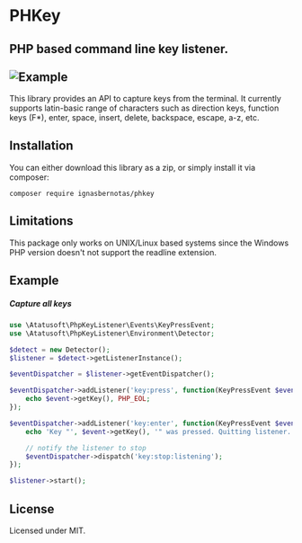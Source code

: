 # PHKey
PHP based command line key listener. 
<br /><br />
![Example](https://iber.lt/assets/images/projects/phkey.gif)
------------

This library provides an API to capture keys from the terminal. It currently supports latin-basic range of characters such as direction keys, function keys (F*), enter, space, insert, delete, backspace, escape, a-z, etc.

## Installation
You can either download this library as a zip, or simply install it via composer:
```
composer require ignasbernotas/phkey
```

## Limitations
This package only works on UNIX/Linux based systems since the Windows PHP version doesn't not support the readline extension.

## Example

##### Capture all keys
```php
use \Atatusoft\PhpKeyListener\Events\KeyPressEvent;
use \Atatusoft\PhpKeyListener\Environment\Detector;

$detect = new Detector();
$listener = $detect->getListenerInstance();

$eventDispatcher = $listener->getEventDispatcher();

$eventDispatcher->addListener('key:press', function(KeyPressEvent $event) {
    echo $event->getKey(), PHP_EOL;
});

$eventDispatcher->addListener('key:enter', function(KeyPressEvent $event) use ($eventDispatcher) {
    echo 'Key "', $event->getKey(), '" was pressed. Quitting listener.', PHP_EOL;

    // notify the listener to stop
    $eventDispatcher->dispatch('key:stop:listening');
});

$listener->start();
```

## License
Licensed under MIT.
